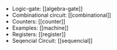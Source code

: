 - Logic-gate: [[algebra-gate]]
- Combinational circuit: [[combinational]]
- Counters: [[counter]]
- Examples: [[machine]]
- Registers: [[register]]
- Seqencial Circuit: [[sequencial]]
